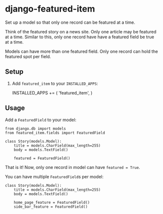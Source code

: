 django-featured-item
====================

Set up a model so that only one record can be featured at a time.

Think of the featured story on a news site. Only one article may be featured
at a time. Similar to this, only one record have have a featured field be true
at a time.

Models can have more than one featured field. Only one record can hold the
featured spot per field.

Setup
-----

1. Add `featured_item` to your `INSTALLED_APPS`:

	INSTALLED_APPS += (
		'featured_item',
	)

Usage
-----

Add a `FeaturedField` to your model:

	from django.db import models
	from featured_item.fields import FeaturedField

	class Story(models.Model):
		title = models.CharField(max_length=255)
		body = models.TextField()

		featured = FeaturedField()

That is it! Now, only one record in model can have `featured = True`.

You can have multiple `FeaturedField`s per model:

	class Story(models.Model):
		title = models.CharField(max_length=255)
		body = models.TextField()

		home_page_feature = FeaturedField()
		side_bar_feature = FeaturedField()
